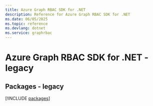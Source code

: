 ```yaml
---
title: Azure Graph RBAC SDK for .NET
description: Reference for Azure Graph RBAC SDK for .NET
ms.date: 06/05/2025
ms.topic: reference
ms.devlang: dotnet
ms.service: graphrbac
---
```

# Azure Graph RBAC SDK for .NET - legacy
## Packages - legacy
[!INCLUDE [packages](graph-rbac-index.md)]